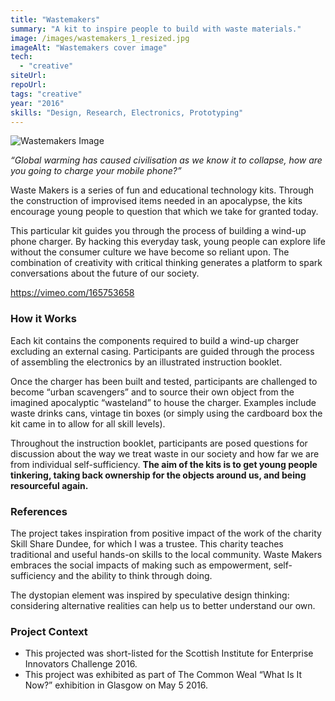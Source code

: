 ```yaml
---
title: "Wastemakers"
summary: "A kit to inspire people to build with waste materials."
image: /images/wastemakers_1_resized.jpg
imageAlt: "Wastemakers cover image"
tech:
  - "creative"
siteUrl:
repoUrl:
tags: "creative"
year: "2016"
skills: "Design, Research, Electronics, Prototyping"
---
```


![Wastemakers Image](/images/wastemakers_3_resized.jpg)

*“Global warming has caused civilisation as we know it to collapse, how are you going to charge your mobile phone?”*

Waste Makers is a series of fun and educational technology kits. Through the construction of improvised items needed in an apocalypse, the kits encourage young people to question that which we take for granted today.

This particular kit guides you through the process of building a wind-up phone charger. By hacking this everyday task, young people can explore life without the consumer culture we have become so reliant upon. The combination of creativity with critical thinking generates a platform to spark conversations about the future of our society.

https://vimeo.com/165753658

### How it Works

Each kit contains the components required to build a wind-up charger excluding an external casing. Participants are guided through the process of assembling the electronics by an illustrated instruction booklet.

Once the charger has been built and tested, participants are challenged to become “urban scavengers” and to source their own object from the imagined apocalyptic “wasteland” to house the charger. Examples include waste drinks cans, vintage tin boxes (or simply using the cardboard box the kit came in to allow for all skill levels).

Throughout the instruction booklet, participants are posed questions for discussion about the way we treat waste in our society and how far we are from individual self-sufficiency. **The aim of the kits is to get young people tinkering, taking back ownership for the objects around us, and being resourceful again.**

### References

The project takes inspiration from positive impact of the work of the charity Skill Share Dundee, for which I was a trustee. This charity teaches traditional and useful hands-on skills to the local community. Waste Makers embraces the social impacts of making such as empowerment, self-sufficiency and the ability to think through doing.

The dystopian element was inspired by speculative design thinking: considering alternative realities can help us to better understand our own.

### Project Context
- This projected was short-listed for the Scottish Institute for Enterprise Innovators Challenge 2016.
- This project was exhibited as part of The Common Weal “What Is It Now?” exhibition in Glasgow on May 5 2016.